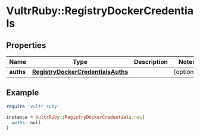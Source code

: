 # VultrRuby::RegistryDockerCredentials

## Properties

| Name | Type | Description | Notes |
| ---- | ---- | ----------- | ----- |
| **auths** | [**RegistryDockerCredentialsAuths**](RegistryDockerCredentialsAuths.md) |  | [optional] |

## Example

```ruby
require 'vultr_ruby'

instance = VultrRuby::RegistryDockerCredentials.new(
  auths: null
)
```

